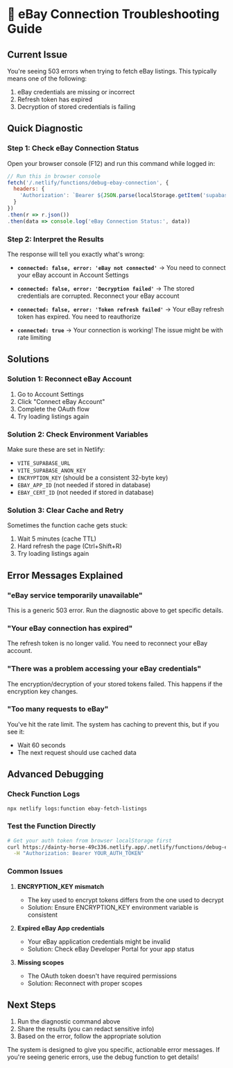 # 🔧 eBay Connection Troubleshooting Guide

## Current Issue
You're seeing 503 errors when trying to fetch eBay listings. This typically means one of the following:
1. eBay credentials are missing or incorrect
2. Refresh token has expired
3. Decryption of stored credentials is failing

## Quick Diagnostic

### Step 1: Check eBay Connection Status

Open your browser console (F12) and run this command while logged in:

```javascript
// Run this in browser console
fetch('/.netlify/functions/debug-ebay-connection', {
  headers: {
    'Authorization': `Bearer ${JSON.parse(localStorage.getItem('supabase.auth.token')).currentSession.access_token}`
  }
})
.then(r => r.json())
.then(data => console.log('eBay Connection Status:', data))
```

### Step 2: Interpret the Results

The response will tell you exactly what's wrong:

- **`connected: false, error: 'eBay not connected'`**
  → You need to connect your eBay account in Account Settings

- **`connected: false, error: 'Decryption failed'`**
  → The stored credentials are corrupted. Reconnect your eBay account

- **`connected: false, error: 'Token refresh failed'`**
  → Your eBay refresh token has expired. You need to reauthorize

- **`connected: true`**
  → Your connection is working! The issue might be with rate limiting

## Solutions

### Solution 1: Reconnect eBay Account
1. Go to Account Settings
2. Click "Connect eBay Account"
3. Complete the OAuth flow
4. Try loading listings again

### Solution 2: Check Environment Variables
Make sure these are set in Netlify:
- `VITE_SUPABASE_URL`
- `VITE_SUPABASE_ANON_KEY`
- `ENCRYPTION_KEY` (should be a consistent 32-byte key)
- `EBAY_APP_ID` (not needed if stored in database)
- `EBAY_CERT_ID` (not needed if stored in database)

### Solution 3: Clear Cache and Retry
Sometimes the function cache gets stuck:
1. Wait 5 minutes (cache TTL)
2. Hard refresh the page (Ctrl+Shift+R)
3. Try loading listings again

## Error Messages Explained

### "eBay service temporarily unavailable"
This is a generic 503 error. Run the diagnostic above to get specific details.

### "Your eBay connection has expired"
The refresh token is no longer valid. You need to reconnect your eBay account.

### "There was a problem accessing your eBay credentials"
The encryption/decryption of your stored tokens failed. This happens if the encryption key changes.

### "Too many requests to eBay"
You've hit the rate limit. The system has caching to prevent this, but if you see it:
- Wait 60 seconds
- The next request should use cached data

## Advanced Debugging

### Check Function Logs
```bash
npx netlify logs:function ebay-fetch-listings
```

### Test the Function Directly
```bash
# Get your auth token from browser localStorage first
curl https://dainty-horse-49c336.netlify.app/.netlify/functions/debug-ebay-connection \
  -H "Authorization: Bearer YOUR_AUTH_TOKEN"
```

### Common Issues

1. **ENCRYPTION_KEY mismatch**
   - The key used to encrypt tokens differs from the one used to decrypt
   - Solution: Ensure ENCRYPTION_KEY environment variable is consistent

2. **Expired eBay App credentials**
   - Your eBay application credentials might be invalid
   - Solution: Check eBay Developer Portal for your app status

3. **Missing scopes**
   - The OAuth token doesn't have required permissions
   - Solution: Reconnect with proper scopes

## Next Steps

1. Run the diagnostic command above
2. Share the results (you can redact sensitive info)
3. Based on the error, follow the appropriate solution

The system is designed to give you specific, actionable error messages. If you're seeing generic errors, use the debug function to get details!